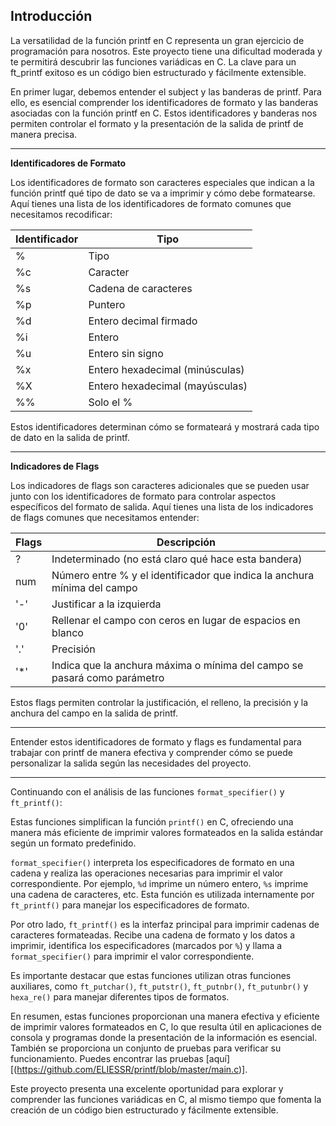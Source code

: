 Introducción
---
La versatilidad de la función printf en C representa un gran ejercicio de programación para nosotros. Este proyecto tiene una dificultad moderada y te permitirá descubrir las funciones variádicas en C. La clave para un ft_printf exitoso es un código bien estructurado y fácilmente extensible.

En primer lugar, debemos entender el subject y las banderas de printf. Para ello, es esencial comprender los identificadores de formato y las banderas asociadas con la función printf en C. Estos identificadores y banderas nos permiten controlar el formato y la presentación de la salida de printf de manera precisa.

---

**Identificadores de Formato**

Los identificadores de formato son caracteres especiales que indican a la función printf qué tipo de dato se va a imprimir y cómo debe formatearse. Aquí tienes una lista de los identificadores de formato comunes que necesitamos recodificar:

| Identificador | Tipo                            |
|---------------|---------------------------------|
| %             | Tipo                            |
| %c            | Caracter                        |
| %s            | Cadena de caracteres           |
| %p            | Puntero                         |
| %d            | Entero decimal firmado         |
| %i            | Entero                          |
| %u            | Entero sin signo               |
| %x            | Entero hexadecimal (minúsculas)|
| %X            | Entero hexadecimal (mayúsculas)|
| %%            | Solo el %                       |

Estos identificadores determinan cómo se formateará y mostrará cada tipo de dato en la salida de printf.

---

**Indicadores de Flags**

Los indicadores de flags son caracteres adicionales que se pueden usar junto con los identificadores de formato para controlar aspectos específicos del formato de salida. Aquí tienes una lista de los indicadores de flags comunes que necesitamos entender:

| Flags | Descripción                                                                   |
|-------|------------------------------------------------------------------------------|
| ?     | Indeterminado (no está claro qué hace esta bandera)                         |
| num   | Número entre % y el identificador que indica la anchura mínima del campo    |
| '-'   | Justificar a la izquierda                                                    |
| '0'   | Rellenar el campo con ceros en lugar de espacios en blanco                   |
| '.'   | Precisión                                                                     |
| '*'   | Indica que la anchura máxima o mínima del campo se pasará como parámetro    |

Estos flags permiten controlar la justificación, el relleno, la precisión y la anchura del campo en la salida de printf.

---

Entender estos identificadores de formato y flags es fundamental para trabajar con printf de manera efectiva y comprender cómo se puede personalizar la salida según las necesidades del proyecto.

---
Continuando con el análisis de las funciones `format_specifier()` y `ft_printf()`:

Estas funciones simplifican la función `printf()` en C, ofreciendo una manera más eficiente de imprimir valores formateados en la salida estándar según un formato predefinido.

`format_specifier()` interpreta los especificadores de formato en una cadena y realiza las operaciones necesarias para imprimir el valor correspondiente. Por ejemplo, `%d` imprime un número entero, `%s` imprime una cadena de caracteres, etc. Esta función es utilizada internamente por `ft_printf()` para manejar los especificadores de formato.

Por otro lado, `ft_printf()` es la interfaz principal para imprimir cadenas de caracteres formateadas. Recibe una cadena de formato y los datos a imprimir, identifica los especificadores (marcados por `%`) y llama a `format_specifier()` para imprimir el valor correspondiente.

Es importante destacar que estas funciones utilizan otras funciones auxiliares, como `ft_putchar()`, `ft_putstr()`, `ft_putnbr()`, `ft_putunbr()` y `hexa_re()` para manejar diferentes tipos de formatos.

En resumen, estas funciones proporcionan una manera efectiva y eficiente de imprimir valores formateados en C, lo que resulta útil en aplicaciones de consola y programas donde la presentación de la información es esencial. También se proporciona un conjunto de pruebas para verificar su funcionamiento. Puedes encontrar las pruebas [aquí][(https://github.com/ELIESSR/printf/blob/master/main.c)].

Este proyecto presenta una excelente oportunidad para explorar y comprender las funciones variádicas en C, al mismo tiempo que fomenta la creación de un código bien estructurado y fácilmente extensible.
